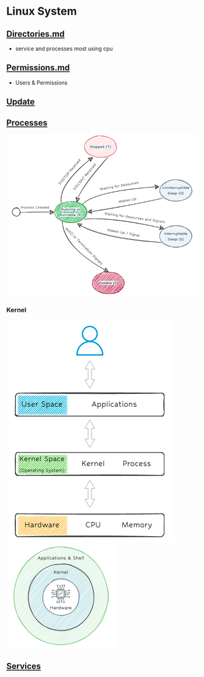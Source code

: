 # Linux System

## [Directories.md](./Directories.md)
- service and processes most using cpu

## [Permissions.md](./Permissions.md)
- Users & Permissions

## [Update](./Update.md)

## [Processes](./Processes.md)

![Process state](process%20state.png)

### Kernel
![Kernel](kernel.png)
![Kernel](kernel1.png)

## [Services](./Services.md)


